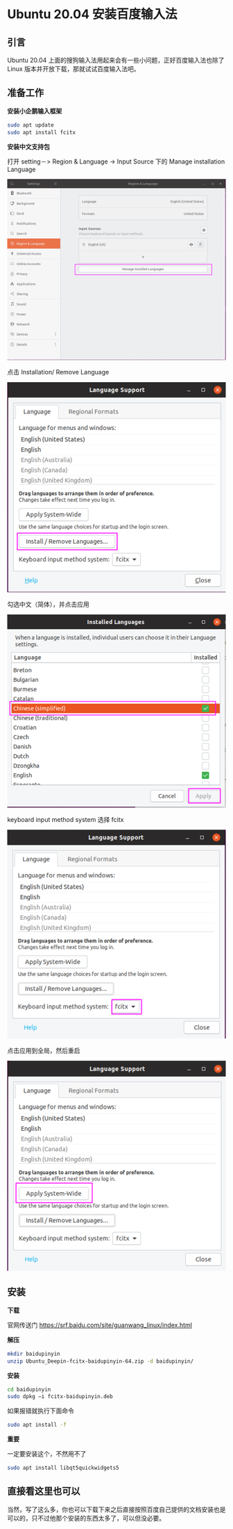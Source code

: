 # Ubuntu 20.04 安装百度输入法

## 引言

Ubuntu 20.04 上面的搜狗输入法用起来会有一些小问题，正好百度输入法也除了 Linux 版本并开放下载，那就试试百度输入法吧。



## 准备工作

**安装小企鹅输入框架**

```bash
sudo apt update
sudo apt install fcitx
```

**安装中文支持包**

打开 setting－> Region & Language -> Input Source 下的 Manage installation Language

![01](img/011/01.png)

点击 Installation/ Remove Language

![02](img/011/02.png)

勾选中文（简体），并点击应用

![03](img/011/03.png)

keyboard input method system 选择 fcitx

![img](img/011/04.png)



点击应用到全局，然后重启

![img](img/011/05.png)

 

## 安装

**下载**

官网传送门 <https://srf.baidu.com/site/guanwang_linux/index.html>

**解压**

```bash
mkdir baidupinyin
unzip Ubuntu_Deepin-fcitx-baidupinyin-64.zip -d baidupinyin/
```

**安装**

```bash
cd baidupinyin
sudo dpkg –i fcitx-baidupinyin.deb
```

如果报错就执行下面命令

```bash
sudo apt install -f
```

**重要**

一定要安装这个，不然用不了

```bash
sudo apt install libqt5quickwidgets5
```



## 直接看这里也可以

当然，写了这么多，你也可以下载下来之后直接按照百度自己提供的文档安装也是可以的，只不过他那个安装的东西太多了，可以但没必要。
